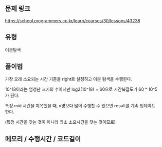 ## 문제 링크

https://school.programmers.co.kr/learn/courses/30/lessons/43238

## 유형

이분탐색

## 풀이법

가장 오래 소요되는 시간 기준을 right로 설정하고 이분 탐색을 수행한다.

10^18이라는 엄청난 크기의 수이지만 log2(10^18) = 60으로 시간복잡도가 60 * 10^5가 된다.

특정 mid 시간을 지목했을 때, n명보다 많이 수행할 수 있으면 result를 계속 업데이트한다.

(특정 시간을 찾는 것이 아니라 최소 소요시간을 찾는 것이므로)

## 메모리 / 수행시간 / 코드길이